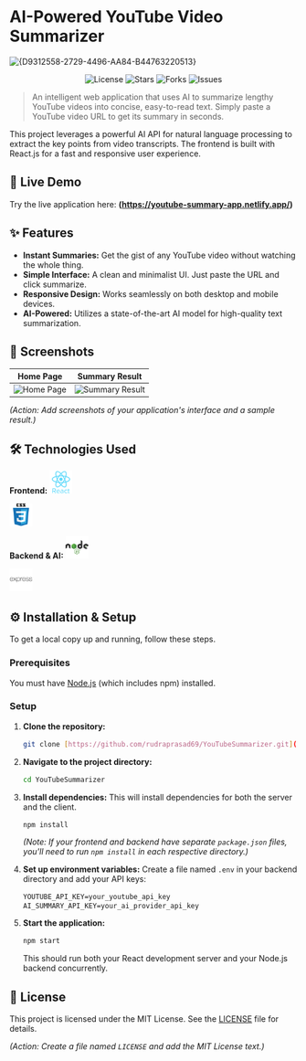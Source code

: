# AI-Powered YouTube Video Summarizer

<img width="960" height="418" alt="{D9312558-2729-4496-AA84-B44763220513}" src="https://github.com/user-attachments/assets/a956c426-60af-42da-a0bb-5991d16ac45b" />


<p align="center">
  <img src="https://img.shields.io/github/license/rudraprasad69/YouTubeSummarizer" alt="License">
  <img src="https://img.shields.io/github/stars/rudraprasad69/YouTubeSummarizer" alt="Stars">
  <img src="https://img.shields.io/github/forks/rudraprasad69/YouTubeSummarizer" alt="Forks">
  <img src="https://img.shields.io/github/issues/rudraprasad69/YouTubeSummarizer" alt="Issues">
</p>

> An intelligent web application that uses AI to summarize lengthy YouTube videos into concise, easy-to-read text. Simply paste a YouTube video URL to get its summary in seconds.

This project leverages a powerful AI API for natural language processing to extract the key points from video transcripts. The frontend is built with React.js for a fast and responsive user experience.

## 🚀 Live Demo

Try the live application here:
**(https://youtube-summary-app.netlify.app/)**

## ✨ Features

-   **Instant Summaries:** Get the gist of any YouTube video without watching the whole thing.
-   **Simple Interface:** A clean and minimalist UI. Just paste the URL and click summarize.
-   **Responsive Design:** Works seamlessly on both desktop and mobile devices.
-   **AI-Powered:** Utilizes a state-of-the-art AI model for high-quality text summarization.

## 📸 Screenshots

| Home Page                                      | Summary Result                                  |
| ---------------------------------------------- | ----------------------------------------------- |
| ![Home Page](path/to/homepage_screenshot.png) | ![Summary Result](path/to/summary_screenshot.png) |

*(Action: Add screenshots of your application's interface and a sample result.)*

## 🛠️ Technologies Used

<p align="left">
  <strong>Frontend:</strong>
  <a href="https://reactjs.org/" target="_blank" rel="noreferrer"> <img src="https://raw.githubusercontent.com/devicons/devicon/master/icons/react/react-original-wordmark.svg" alt="react" width="40" height="40"/> </a>
  
  <a href="https://www.w3schools.com/css/" target="_blank" rel="noreferrer"> <img src="https://raw.githubusercontent.com/devicons/devicon/master/icons/css3/css3-original-wordmark.svg" alt="css3" width="40" height="40"/> </a>
</p>
<p align="left">
  <strong>Backend & AI:</strong>
  <a href="https://nodejs.org" target="_blank" rel="noreferrer"> <img src="https://raw.githubusercontent.com/devicons/devicon/master/icons/nodejs/nodejs-original-wordmark.svg" alt="nodejs" width="40" height="40"/> </a>
  
  <a href="https://expressjs.com" target="_blank" rel="noreferrer"> <img src="https://raw.githubusercontent.com/devicons/devicon/master/icons/express/express-original-wordmark.svg" alt="express" width="40" height="40"/> </a>
  </p>


## ⚙️ Installation & Setup

To get a local copy up and running, follow these steps.

### Prerequisites

You must have [Node.js](https://nodejs.org/en/) (which includes npm) installed.

### Setup

1.  **Clone the repository:**
    ```bash
    git clone [https://github.com/rudraprasad69/YouTubeSummarizer.git](https://github.com/rudraprasad69/YouTubeSummarizer.git)
    ```

2.  **Navigate to the project directory:**
    ```bash
    cd YouTubeSummarizer
    ```

3.  **Install dependencies:**
    This will install dependencies for both the server and the client.
    ```bash
    npm install
    ```
    *(Note: If your frontend and backend have separate `package.json` files, you'll need to run `npm install` in each respective directory.)*

4.  **Set up environment variables:**
    Create a file named `.env` in your backend directory and add your API keys:
    ```
    YOUTUBE_API_KEY=your_youtube_api_key
    AI_SUMMARY_API_KEY=your_ai_provider_api_key
    ```

5.  **Start the application:**
    ```bash
    npm start
    ```
    This should run both your React development server and your Node.js backend concurrently.

## 📝 License

This project is licensed under the MIT License. See the [LICENSE](LICENSE) file for details.

*(Action: Create a file named `LICENSE` and add the MIT License text.)*
